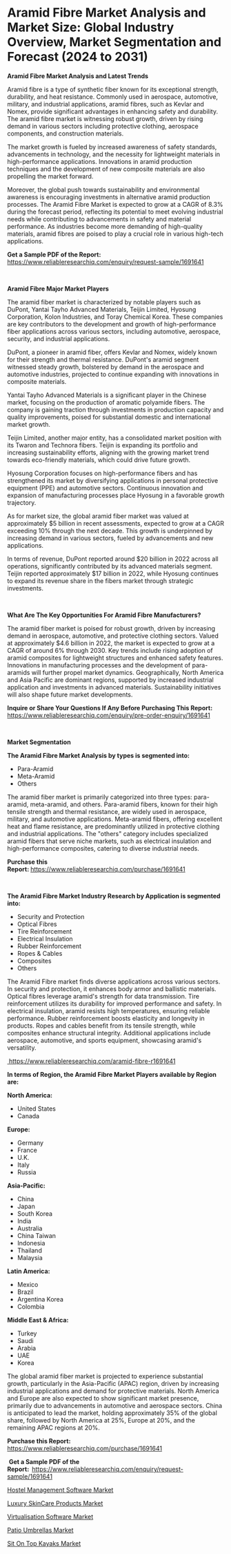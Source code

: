 <p><h1>Aramid Fibre Market Analysis and Market Size: Global Industry Overview, Market Segmentation and Forecast (2024 to 2031)</h1></p><p><strong>Aramid Fibre Market Analysis and Latest Trends</strong></p>
<p><p>Aramid fibre is a type of synthetic fiber known for its exceptional strength, durability, and heat resistance. Commonly used in aerospace, automotive, military, and industrial applications, aramid fibres, such as Kevlar and Nomex, provide significant advantages in enhancing safety and durability. The aramid fibre market is witnessing robust growth, driven by rising demand in various sectors including protective clothing, aerospace components, and construction materials.</p><p>The market growth is fueled by increased awareness of safety standards, advancements in technology, and the necessity for lightweight materials in high-performance applications. Innovations in aramid production techniques and the development of new composite materials are also propelling the market forward. </p><p>Moreover, the global push towards sustainability and environmental awareness is encouraging investments in alternative aramid production processes. The Aramid Fibre Market is expected to grow at a CAGR of 8.3% during the forecast period, reflecting its potential to meet evolving industrial needs while contributing to advancements in safety and material performance. As industries become more demanding of high-quality materials, aramid fibres are poised to play a crucial role in various high-tech applications.</p></p>
<p><strong>Get a Sample PDF of the Report:&nbsp;</strong> <a href="https://www.reliableresearchiq.com/enquiry/request-sample/1691641?utm_campaign=1102&utm_medium=2&utm_source=Github&utm_content=ia&utm_term=15112024&utm_id=aramid-fibre">https://www.reliableresearchiq.com/enquiry/request-sample/1691641</a></p>
<p>&nbsp;</p>
<p><strong>Aramid Fibre Major Market Players</strong></p>
<p><p>The aramid fiber market is characterized by notable players such as DuPont, Yantai Tayho Advanced Materials, Teijin Limited, Hyosung Corporation, Kolon Industries, and Toray Chemical Korea. These companies are key contributors to the development and growth of high-performance fiber applications across various sectors, including automotive, aerospace, security, and industrial applications.</p><p>DuPont, a pioneer in aramid fiber, offers Kevlar and Nomex, widely known for their strength and thermal resistance. DuPont's aramid segment witnessed steady growth, bolstered by demand in the aerospace and automotive industries, projected to continue expanding with innovations in composite materials.</p><p>Yantai Tayho Advanced Materials is a significant player in the Chinese market, focusing on the production of aromatic polyamide fibers. The company is gaining traction through investments in production capacity and quality improvements, poised for substantial domestic and international market growth.</p><p>Teijin Limited, another major entity, has a consolidated market position with its Twaron and Technora fibers. Teijin is expanding its portfolio and increasing sustainability efforts, aligning with the growing market trend towards eco-friendly materials, which could drive future growth.</p><p>Hyosung Corporation focuses on high-performance fibers and has strengthened its market by diversifying applications in personal protective equipment (PPE) and automotive sectors. Continuous innovation and expansion of manufacturing processes place Hyosung in a favorable growth trajectory.</p><p>As for market size, the global aramid fiber market was valued at approximately $5 billion in recent assessments, expected to grow at a CAGR exceeding 10% through the next decade. This growth is underpinned by increasing demand in various sectors, fueled by advancements and new applications.</p><p>In terms of revenue, DuPont reported around $20 billion in 2022 across all operations, significantly contributed by its advanced materials segment. Teijin reported approximately $17 billion in 2022, while Hyosung continues to expand its revenue share in the fibers market through strategic investments.</p></p>
<p>&nbsp;</p>
<p><strong>What Are The Key Opportunities For Aramid Fibre Manufacturers?</strong></p>
<p><p>The aramid fiber market is poised for robust growth, driven by increasing demand in aerospace, automotive, and protective clothing sectors. Valued at approximately $4.6 billion in 2022, the market is expected to grow at a CAGR of around 6% through 2030. Key trends include rising adoption of aramid composites for lightweight structures and enhanced safety features. Innovations in manufacturing processes and the development of para-aramids will further propel market dynamics. Geographically, North America and Asia Pacific are dominant regions, supported by increased industrial application and investments in advanced materials. Sustainability initiatives will also shape future market developments.</p></p>
<p><strong>Inquire or Share Your Questions If Any Before Purchasing This Report:</strong> <a href="https://www.reliableresearchiq.com/enquiry/pre-order-enquiry/1691641?utm_campaign=1102&utm_medium=2&utm_source=Github&utm_content=ia&utm_term=15112024&utm_id=aramid-fibre">https://www.reliableresearchiq.com/enquiry/pre-order-enquiry/1691641</a></p>
<p>&nbsp;</p>
<p><strong>Market Segmentation</strong></p>
<p><strong>The Aramid Fibre Market Analysis by types is segmented into:</strong></p>
<p><ul><li>Para-Aramid</li><li>Meta-Aramid</li><li>Others</li></ul></p>
<p><p>The aramid fiber market is primarily categorized into three types: para-aramid, meta-aramid, and others. Para-aramid fibers, known for their high tensile strength and thermal resistance, are widely used in aerospace, military, and automotive applications. Meta-aramid fibers, offering excellent heat and flame resistance, are predominantly utilized in protective clothing and industrial applications. The "others" category includes specialized aramid fibers that serve niche markets, such as electrical insulation and high-performance composites, catering to diverse industrial needs.</p></p>
<p><strong>Purchase this Report:&nbsp;</strong><a href="https://www.reliableresearchiq.com/purchase/1691641?utm_campaign=1102&utm_medium=2&utm_source=Github&utm_content=ia&utm_term=15112024&utm_id=aramid-fibre">https://www.reliableresearchiq.com/purchase/1691641</a></p>
<p>&nbsp;</p>
<p><strong>The Aramid Fibre Market Industry Research by Application is segmented into:</strong></p>
<p><ul><li>Security and Protection</li><li>Optical Fibres</li><li>Tire Reinforcement</li><li>Electrical Insulation</li><li>Rubber Reinforcement</li><li>Ropes & Cables</li><li>Composites</li><li>Others</li></ul></p>
<p><p>The Aramid Fibre market finds diverse applications across various sectors. In security and protection, it enhances body armor and ballistic materials. Optical fibres leverage aramid's strength for data transmission. Tire reinforcement utilizes its durability for improved performance and safety. In electrical insulation, aramid resists high temperatures, ensuring reliable performance. Rubber reinforcement boosts elasticity and longevity in products. Ropes and cables benefit from its tensile strength, while composites enhance structural integrity. Additional applications include aerospace, automotive, and sports equipment, showcasing aramid's versatility.</p></p>
<p><a href="https://www.reliableresearchiq.com/aramid-fibre-r1691641?utm_campaign=1102&utm_medium=2&utm_source=Github&utm_content=ia&utm_term=15112024&utm_id=aramid-fibre">&nbsp;https://www.reliableresearchiq.com/aramid-fibre-r1691641</a></p>
<p><strong>In terms of Region, the Aramid Fibre Market Players available by Region are:</strong></p>
<p>
    <p> <strong> North America: </strong>
        <ul>
            <li>United States</li>
            <li>Canada</li>
        </ul>
        </p> 
    <p> <strong> Europe: </strong>
        <ul>
            <li>Germany</li>
            <li>France</li>
            <li>U.K.</li>
            <li>Italy</li>
            <li>Russia</li>
        </ul>
        </p> 
    <p> <strong> Asia-Pacific: </strong>
        <ul>
            <li>China</li>
            <li>Japan</li>
            <li>South Korea</li>
            <li>India</li>
            <li>Australia</li>
            <li>China Taiwan</li>
            <li>Indonesia</li>
            <li>Thailand</li>
            <li>Malaysia</li>
        </ul>
        </p> 
    <p> <strong> Latin America: </strong>
        <ul>
            <li>Mexico</li>
            <li>Brazil</li>
            <li>Argentina Korea</li>
            <li>Colombia</li>
        </ul>
        </p> 
    <p> <strong> Middle East & Africa: </strong>
        <ul>
            <li>Turkey</li>
            <li>Saudi</li>
            <li>Arabia</li>
            <li>UAE</li>
            <li>Korea</li>
        </ul>
    </p>
    </p>
<p><p>The global aramid fiber market is projected to experience substantial growth, particularly in the Asia-Pacific (APAC) region, driven by increasing industrial applications and demand for protective materials. North America and Europe are also expected to show significant market presence, primarily due to advancements in automotive and aerospace sectors. China is anticipated to lead the market, holding approximately 35% of the global share, followed by North America at 25%, Europe at 20%, and the remaining APAC regions at 20%.</p></p>
<p><strong>Purchase this Report: </strong><a href="https://www.reliableresearchiq.com/purchase/1691641?utm_campaign=1102&utm_medium=2&utm_source=Github&utm_content=ia&utm_term=15112024&utm_id=aramid-fibre">https://www.reliableresearchiq.com/purchase/1691641</a></p>
<p>&nbsp;<strong>Get a Sample PDF of the Report:&nbsp;&nbsp;</strong><a href="https://www.reliableresearchiq.com/enquiry/request-sample/1691641?utm_campaign=1102&utm_medium=2&utm_source=Github&utm_content=ia&utm_term=15112024&utm_id=aramid-fibre">https://www.reliableresearchiq.com/enquiry/request-sample/1691641</a></p>
<p><strong></strong></p>
<p><p><a href="https://issuu.com/reportprime-2/docs/hostel-management-software-market-s_65382962f139e2?utm_campaign=1102&utm_medium=2&utm_source=Github&utm_content=ia&utm_term=15112024&utm_id=aramid-fibre">Hostel Management Software Market</a></p><p><a href="https://www.linkedin.com/pulse/trends-global-luxury-skincare-products-market-forecast-analysis-qe9qe?utm_campaign=1102&utm_medium=2&utm_source=Github&utm_content=ia&utm_term=15112024&utm_id=aramid-fibre">Luxury SkinCare Products Market</a></p><p><a href="https://issuu.com/reportprime-2/docs/virtualisation-software-market-size_73e7a3679a3a01?utm_campaign=1102&utm_medium=2&utm_source=Github&utm_content=ia&utm_term=15112024&utm_id=aramid-fibre">Virtualisation Software Market</a></p><p><a href="https://www.linkedin.com/pulse/future-ready-strategic-insights-global-patio-umbrellas-ugqpc?utm_campaign=1102&utm_medium=2&utm_source=Github&utm_content=ia&utm_term=15112024&utm_id=aramid-fibre">Patio Umbrellas Market</a></p><p><a href="https://www.linkedin.com/pulse/unveiling-market-trends-global-sit-top-kayaks-growth-regional-bl3he?utm_campaign=1102&utm_medium=2&utm_source=Github&utm_content=ia&utm_term=15112024&utm_id=aramid-fibre">Sit On Top Kayaks Market</a></p></p>